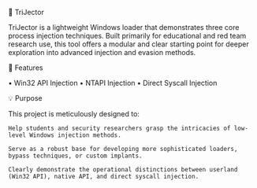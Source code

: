 🚀 TriJector

TriJector is a lightweight Windows loader that demonstrates three core process injection techniques. Built primarily for educational and red team research use, this tool offers a modular and clear starting point for deeper exploration into advanced injection and evasion methods.

🔧 Features

• Win32 API Injection
• NTAPI Injection
• Direct Syscall Injection

💡 Purpose

This project is meticulously designed to:

    Help students and security researchers grasp the intricacies of low-level Windows injection methods.

    Serve as a robust base for developing more sophisticated loaders, bypass techniques, or custom implants.

    Clearly demonstrate the operational distinctions between userland (Win32 API), native API, and direct syscall injection.
